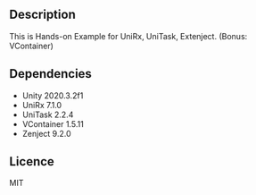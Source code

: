 ## Description

This is Hands-on Example for UniRx, UniTask, Extenject. (Bonus: VContainer)

## Dependencies

* Unity 2020.3.2f1
* UniRx 7.1.0
* UniTask 2.2.4
* VContainer 1.5.11
* Zenject 9.2.0

## Licence

MIT
